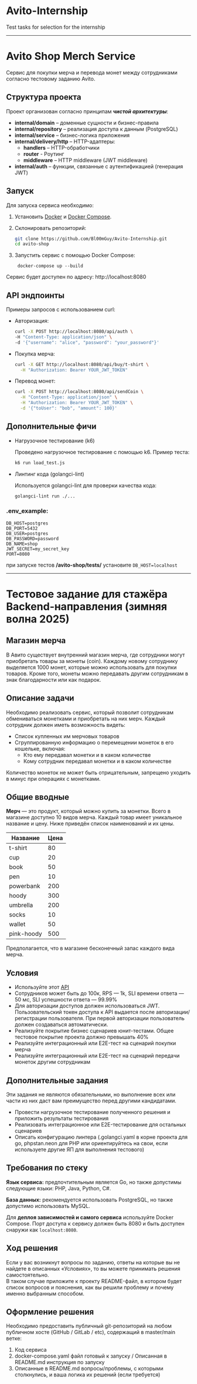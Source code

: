 # Avito-Internship
Test tasks for selection for the internship 

---

# Avito Shop Merch Service

Cервис для покупки мерча и перевода монет между сотрудниками согласно тестовому заданию Avito.

## Структура проекта

Проект организован согласно принципам ***чистой архитектуры***:

- **internal/domain** – доменные сущности и бизнес-правила
- **internal/repository** – реализация доступа к данным (PostgreSQL)
- **internal/service** – бизнес-логика приложения
- **internal/delivery/http** – HTTP-адаптеры:
  - **handlers** – HTTP-обработчики
  - **router** - Роутинг
  - **middleware** – HTTP middleware (JWT middleware)
- **internal/auth** – функции, связанные с аутентификацией (генерация JWT)

## Запуск

Для запуска сервиса необходимо:

1. Установить [Docker](https://www.docker.com/) и [Docker Compose](https://docs.docker.com/compose/).
2. Склонировать репозиторий:

   ```bash
   git clone https://github.com/Bl00mGuy/Avito-Internship.git
   cd avito-shop
   ```
3. Запустить сервис с помощью Docker Compose:
    ```
     docker-compose up --build
    ```
Сервис будет доступен по адресу: http://localhost:8080

## API эндпоинты

Примеры запросов с использованием curl:

- Авторизация:
  ```bash
  curl -X POST http://localhost:8080/api/auth \
  -H "Content-Type: application/json" \
  -d '{"username": "alice", "password": "your_password"}'
  ```
- Покупка мерча:
  ```bash
  curl -X GET http://localhost:8080/api/buy/t-shirt \
    -H "Authorization: Bearer YOUR_JWT_TOKEN"
  ```
- Перевод монет:
  ```bash
  curl -X POST http://localhost:8080/api/sendCoin \
    -H "Content-Type: application/json" \
    -H "Authorization: Bearer YOUR_JWT_TOKEN" \
    -d '{"toUser": "bob", "amount": 100}'
  ```

## Дополнительные фичи

- Нагрузочное тестирование (k6)

    Проведено нагрузочное тестирование с помощью k6. Пример теста:
    ```bash
    k6 run load_test.js
    ```

- Линтинг кода (golangci-lint)

  Используется golangci-lint для проверки качества кода:
    ```bash
    golangci-lint run ./...
    ```

### .env_example:
```text
DB_HOST=postgres
DB_PORT=5432
DB_USER=postgres
DB_PASSWORD=password
DB_NAME=shop
JWT_SECRET=my_secret_key
PORT=8080
```

при запуске тестов **/avito-shop/tests/** установите ```DB_HOST=localhost```

---

# **Тестовое задание для стажёра Backend-направления (зимняя волна 2025)**

## Магазин мерча

В Авито существует внутренний магазин мерча, где сотрудники могут приобретать товары за монеты (coin). Каждому новому сотруднику выделяется 1000 монет, которые можно использовать для покупки товаров. Кроме того, монеты можно передавать другим сотрудникам в знак благодарности или как подарок.

## Описание задачи

Необходимо реализовать сервис, который позволит сотрудникам обмениваться монетками и приобретать на них мерч. Каждый сотрудник должен иметь возможность видеть:

- Список купленных им мерчовых товаров  
- Сгруппированную информацию о перемещении монеток в его кошельке, включая:  
  - Кто ему передавал монетки и в каком количестве  
  - Кому сотрудник передавал монетки и в каком количестве

Количество монеток не может быть отрицательным, запрещено уходить в минус при операциях с монетками.

## **Общие вводные**

**Мерч** — это продукт, который можно купить за монетки. Всего в магазине доступно 10 видов мерча. Каждый товар имеет уникальное название и цену. Ниже приведён список наименований и их цены.

| Название     | Цена |
|--------------|------|
| t-shirt      | 80   |
| cup          | 20   |
| book         | 50   |
| pen          | 10   |
| powerbank    | 200  |
| hoody        | 300  |
| umbrella     | 200  |
| socks        | 10   |
| wallet       | 50   |
| pink-hoody   | 500  |

Предполагается, что в магазине бесконечный запас каждого вида мерча.


## **Условия**

* Используйте этот [API](https://github.com/avito-tech/tech-internship/blob/main/Tech%20Internships/Backend/Backend-trainee-assignment-winter-2025/schema.json) 
* Сотрудников может быть до 100к, RPS — 1k, SLI времени ответа — 50 мс, SLI успешности ответа — 99.99%   
* Для авторизации доступов должен использоваться JWT. Пользовательский токен доступа к API  выдается после авторизации/регистрации пользователя. При первой авторизации пользователь должен создаваться автоматически.
* Реализуйте покрытие бизнес сценариев юнит-тестами. Общее тестовое покрытие проекта должно превышать 40%
* Реализуйте интеграционный или E2E-тест на сценарий покупки мерча  
* Реализуйте интеграционный или E2E-тест на сценарий передачи монеток другим сотрудникам


## **Дополнительные задания**

Эти задания не являются обязательными, но выполнение всех или части из них даст вам преимущество перед другими кандидатами.  

* Провести нагрузочное тестирование полученного решения и приложить результаты тестирования 
* Реализовать интеграционное или E2E-тестирование для остальных сценариев  
* Описать конфигурацию линтера (.golangci.yaml в корне проекта для go, phpstan.neon для PHP или ориентируйтесь на свои, если используете другие ЯП для выполнения тестового)

## **Требования по стеку**

**Язык сервиса:** предпочтительным является Go, но также допустимы следующие языки: PHP, Java, Python, C#.
 
**База данных:** рекомендуется использовать PostgreSQL, но также допустимо использовать MySQL.
 
Для **деплоя зависимостей и самого сервиса** используйте Docker Compose. Порт доступа к сервису должен быть 8080 и быть доступен снаружи как `localhost:8080`.

## **Ход решения**

Если у вас возникнут вопросы по заданию, ответы на которые вы не найдете в описанных «Условиях», то вы можете принимать решения самостоятельно.    
В таком случае приложите к проекту README-файл, в котором будет список вопросов и пояснения, как вы решили проблему и почему именно выбранным способом. 

## **Оформление решения**

Необходимо предоставить публичный git-репозиторий на любом публичном хосте (GitHub / GitLab / etc), содержащий в master/main ветке:

1. Код сервиса  
2. docker-compose.yaml файл готовый к запуску / Описанная в README.md инструкция по запуску  
3. Описанные в README.md вопросы/проблемы, с которыми столкнулись,  и ваша логика их решений (если требуется) 
